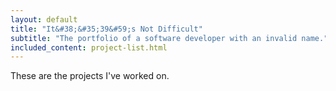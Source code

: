 ```yaml
---
layout: default
title: "It&#38;&#35;39&#59;s Not Difficult"
subtitle: "The portfolio of a software developer with an invalid name."
included_content: project-list.html
---
```


These are the projects I've worked on.